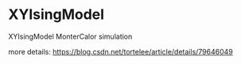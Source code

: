 # XYIsingModel

XYIsingModel MonterCalor simulation

more details:
https://blog.csdn.net/tortelee/article/details/79646049


